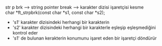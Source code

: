 str p brk --> string pointer break --> karakter dizisi işaretçisi kesme <br>
char	*ft_strpbrk(const char *s1, const char *s2);

- 's1' karakter dizisindeki herhangi bir karakterin
- 's2' karakter dizisindeki herhangi bir karakterle eşleşip eşleşmediğini kontrol eder
- 's1' de bulunan kerakterin konumunu işaret eden bir işaretçi döndürür
